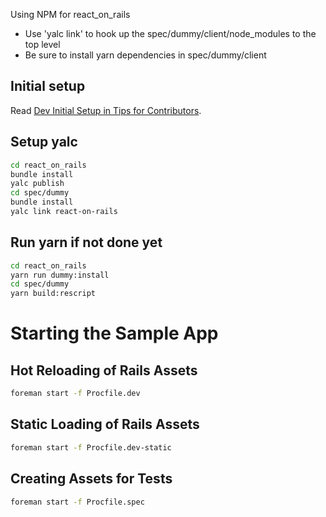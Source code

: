 Using NPM for react_on_rails

* Use 'yalc link' to hook up the spec/dummy/client/node_modules to the top level
* Be sure to install yarn dependencies in spec/dummy/client

## Initial setup

Read [Dev Initial Setup in Tips for Contributors](/CONTRIBUTING.md#dev-initial-setup).

## Setup yalc

```sh
cd react_on_rails
bundle install
yalc publish
cd spec/dummy
bundle install
yalc link react-on-rails
```

## Run yarn if not done yet

```sh
cd react_on_rails
yarn run dummy:install 
cd spec/dummy
yarn build:rescript
```

# Starting the Sample App


## Hot Reloading of Rails Assets

```sh
foreman start -f Procfile.dev
```

## Static Loading of Rails Assets
```sh
foreman start -f Procfile.dev-static
```

## Creating Assets for Tests
```sh
foreman start -f Procfile.spec
```

